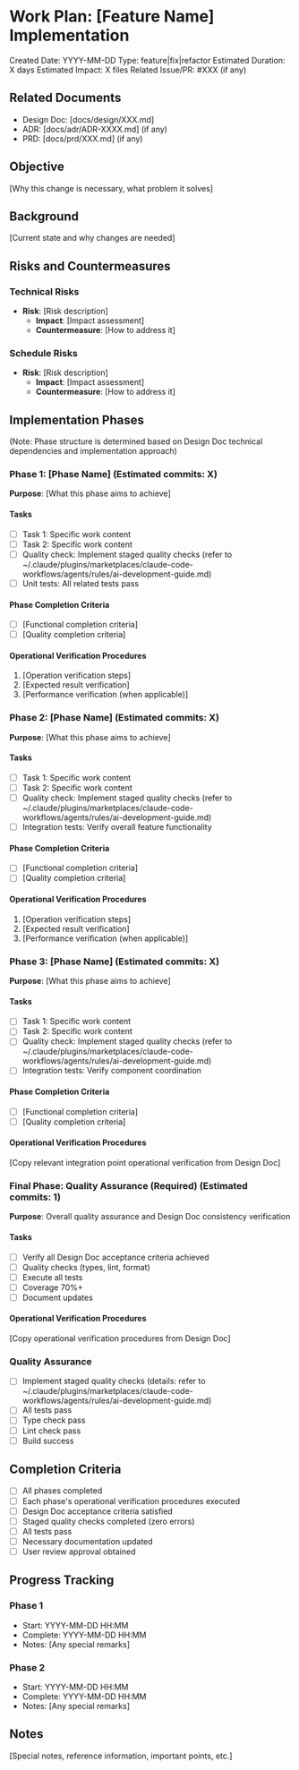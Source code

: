 # Work Plan: [Feature Name] Implementation

Created Date: YYYY-MM-DD
Type: feature|fix|refactor
Estimated Duration: X days
Estimated Impact: X files
Related Issue/PR: #XXX (if any)

## Related Documents
- Design Doc: [docs/design/XXX.md]
- ADR: [docs/adr/ADR-XXXX.md] (if any)
- PRD: [docs/prd/XXX.md] (if any)

## Objective
[Why this change is necessary, what problem it solves]

## Background
[Current state and why changes are needed]

## Risks and Countermeasures

### Technical Risks
- **Risk**: [Risk description]
  - **Impact**: [Impact assessment]
  - **Countermeasure**: [How to address it]

### Schedule Risks
- **Risk**: [Risk description]
  - **Impact**: [Impact assessment]
  - **Countermeasure**: [How to address it]

## Implementation Phases

(Note: Phase structure is determined based on Design Doc technical dependencies and implementation approach)

### Phase 1: [Phase Name] (Estimated commits: X)
**Purpose**: [What this phase aims to achieve]

#### Tasks
- [ ] Task 1: Specific work content
- [ ] Task 2: Specific work content
- [ ] Quality check: Implement staged quality checks (refer to ~/.claude/plugins/marketplaces/claude-code-workflows/agents/rules/ai-development-guide.md)
- [ ] Unit tests: All related tests pass

#### Phase Completion Criteria
- [ ] [Functional completion criteria]
- [ ] [Quality completion criteria]

#### Operational Verification Procedures
1. [Operation verification steps]
2. [Expected result verification]
3. [Performance verification (when applicable)]

### Phase 2: [Phase Name] (Estimated commits: X)
**Purpose**: [What this phase aims to achieve]

#### Tasks
- [ ] Task 1: Specific work content
- [ ] Task 2: Specific work content
- [ ] Quality check: Implement staged quality checks (refer to ~/.claude/plugins/marketplaces/claude-code-workflows/agents/rules/ai-development-guide.md)
- [ ] Integration tests: Verify overall feature functionality

#### Phase Completion Criteria
- [ ] [Functional completion criteria]
- [ ] [Quality completion criteria]

#### Operational Verification Procedures
1. [Operation verification steps]
2. [Expected result verification]
3. [Performance verification (when applicable)]

### Phase 3: [Phase Name] (Estimated commits: X)
**Purpose**: [What this phase aims to achieve]

#### Tasks
- [ ] Task 1: Specific work content
- [ ] Task 2: Specific work content
- [ ] Quality check: Implement staged quality checks (refer to ~/.claude/plugins/marketplaces/claude-code-workflows/agents/rules/ai-development-guide.md)
- [ ] Integration tests: Verify component coordination

#### Phase Completion Criteria
- [ ] [Functional completion criteria]
- [ ] [Quality completion criteria]

#### Operational Verification Procedures
[Copy relevant integration point operational verification from Design Doc]

### Final Phase: Quality Assurance (Required) (Estimated commits: 1)
**Purpose**: Overall quality assurance and Design Doc consistency verification

#### Tasks
- [ ] Verify all Design Doc acceptance criteria achieved
- [ ] Quality checks (types, lint, format)
- [ ] Execute all tests
- [ ] Coverage 70%+
- [ ] Document updates

#### Operational Verification Procedures
[Copy operational verification procedures from Design Doc]

### Quality Assurance
- [ ] Implement staged quality checks (details: refer to ~/.claude/plugins/marketplaces/claude-code-workflows/agents/rules/ai-development-guide.md)
- [ ] All tests pass
- [ ] Type check pass
- [ ] Lint check pass
- [ ] Build success

## Completion Criteria
- [ ] All phases completed
- [ ] Each phase's operational verification procedures executed
- [ ] Design Doc acceptance criteria satisfied
- [ ] Staged quality checks completed (zero errors)
- [ ] All tests pass
- [ ] Necessary documentation updated
- [ ] User review approval obtained

## Progress Tracking
### Phase 1
- Start: YYYY-MM-DD HH:MM
- Complete: YYYY-MM-DD HH:MM
- Notes: [Any special remarks]

### Phase 2
- Start: YYYY-MM-DD HH:MM
- Complete: YYYY-MM-DD HH:MM
- Notes: [Any special remarks]

## Notes
[Special notes, reference information, important points, etc.]